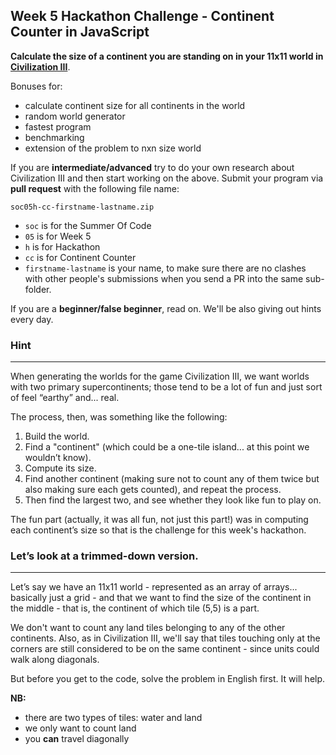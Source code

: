 ## Week 5 Hackathon Challenge -  Continent Counter in JavaScript

**Calculate the size of a continent you are standing on in your 11x11 world in [Civilization III][1]**.

Bonuses for:
- calculate continent size for all continents in the world
- random world generator
- fastest program
- benchmarking
- extension of the problem to nxn size world

If you are **intermediate/advanced** try to do your own research about Civilization III and then start working on the above. Submit your program via **pull request** with the following file name:

```
soc05h-cc-firstname-lastname.zip
```

- `soc` is for the Summer Of Code
- `05`  is for Week 5
- `h`   is for Hackathon
- `cc`  is for Continent Counter
- `firstname-lastname` is your name, to make sure there are no clashes with other people's submissions when you send a PR into the same sub-folder.

If you are a **beginner/false beginner**, read on. We'll be also giving out hints every day.

### Hint
----

When generating the worlds for the game Civilization III, we want worlds
with two primary supercontinents; those tend to be a lot of fun and just sort
of feel “earthy” and... real.

The process, then, was something like the following:
1. Build the world.
2. Find a "continent" (which could be a one-tile island... at this point we wouldn’t know).
3. Compute its size.
4. Find another continent (making sure not to count any of them twice but
also making sure each gets counted), and repeat the process.
5. Then find the largest two, and see whether they look like fun to play on.

The fun part (actually, it was all fun, not just this part!) was in computing
each continent’s size so that is the challenge for this week's hackathon.

### Let’s look at a trimmed-down version.
----

Let’s say we have an 11x11 world - represented as an array of arrays... basically just a grid - and that we want to find the size of the continent in the middle - that is, the continent of which tile (5,5) is a part.

We don't want to count any land tiles belonging to any of the other continents.
Also, as in Civilization III, we'll say that tiles touching only at the corners are still considered to be on the same continent - since units could walk along diagonals.

But before you get to the code, solve the problem in English first. It will help.

**NB:**
- there are two types of tiles: water and land
- we only want to count land
- you **can** travel diagonally

[1]: https://en.wikipedia.org/wiki/Civilization_III